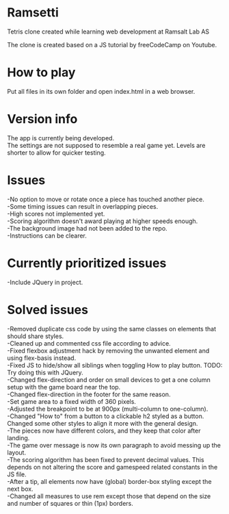 # Ramsetti
Tetris clone created while learning web development at Ramsalt Lab AS  

The clone is created based on a JS tutorial by freeCodeCamp on Youtube.  

# How to play
Put all files in its own folder and open index.html in a web browser.  

# Version info
The app is currently being developed.  
The settings are not supposed to resemble a real game yet. Levels are shorter to allow for quicker testing.  

# Issues
-No option to move or rotate once a piece has touched another piece.  
-Some timing issues can result in overlapping pieces.  
-High scores not implemented yet.  
-Scoring algorithm doesn't award playing at higher speeds enough.  
-The background image had not been added to the repo.  
-Instructions can be clearer.  

# Currently prioritized issues
-Include JQuery in project.  

# Solved issues
-Removed duplicate css code by using the same classes on elements that should share styles.  
-Cleaned up and commented css file according to advice.  
-Fixed flexbox adjustment hack by removing the unwanted element and using flex-basis instead.  
-Fixed JS to hide/show all siblings when toggling How to play button. TODO: Try doing this with JQuery.  
-Changed flex-direction and order on small devices to get a one column setup with the game board near the top.  
-Changed flex-direction in the footer for the same reason.  
-Set game area to a fixed width of 360 pixels.  
-Adjusted the breakpoint to be at 900px (multi-column to one-column).  
-Changed "How to" from a button to a clickable h2 styled as a button. Changed some other styles to align it more with the general design.  
-The pieces now have different colors, and they keep that color after landing.  
-The game over message is now its own paragraph to avoid messing up the layout.  
-The scoring algorithm has been fixed to prevent decimal values. This depends on not altering the score and gamespeed related constants in the JS file.  
-After a tip, all elements now have (global) border-box styling except the next box.  
-Changed all measures to use rem except those that depend on the size and number of squares or thin (1px) borders.  
